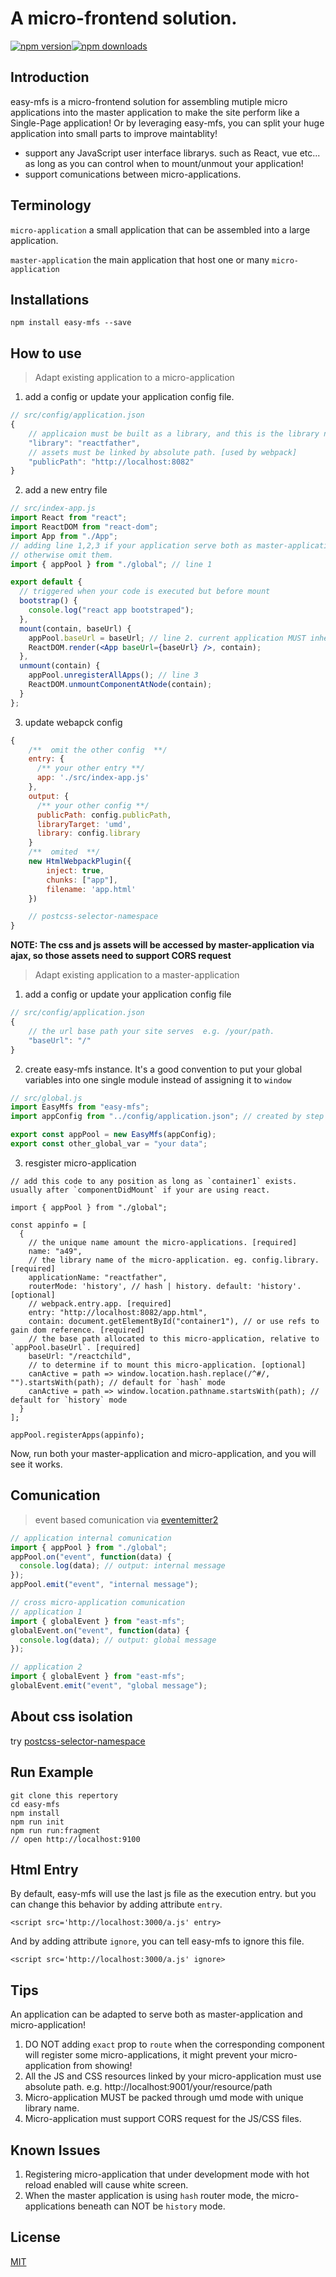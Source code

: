 # A micro-frontend solution.

[![npm version](https://img.shields.io/npm/v/easy-mfs.svg?style=flat-square)](https://www.npmjs.com/package/easy-mfs)[![npm downloads](https://img.shields.io/npm/dt/easy-mfs.svg?style=flat-square)](https://www.npmjs.com/package/easy-mfs)

## Introduction

easy-mfs is a micro-frontend solution for assembling mutiple micro applications into the master application to make the site perform like a Single-Page application! Or by leveraging easy-mfs, you can split your huge application into small parts to improve maintablity!

- support any JavaScript user interface librarys. such as React, vue etc... as long as you can control when to mount/unmout your application!
- support comunications between micro-applications.

## Terminology

`micro-application` a small application that can be assembled into a large application.

`master-application` the main application that host one or many `micro-application`

## Installations

```shell
npm install easy-mfs --save
```

## How to use

> Adapt existing application to a micro-application

1. add a config or update your application config file.

```javascript
// src/config/application.json
{
    // applicaion must be built as a library, and this is the library name. [used by webpack]
    "library": "reactfather",
    // assets must be linked by absolute path. [used by webpack]
    "publicPath": "http://localhost:8082"
}
```

2. add a new entry file

```jsx
// src/index-app.js
import React from "react";
import ReactDOM from "react-dom";
import App from "./App";
// adding line 1,2,3 if your application serve both as master-application and micro-application!
// otherwise omit them.
import { appPool } from "./global"; // line 1

export default {
  // triggered when your code is executed but before mount
  bootstrap() {
    console.log("react app bootstraped");
  },
  mount(contain, baseUrl) {
    appPool.baseUrl = baseUrl; // line 2. current application MUST inherit its parent's baseUrl
    ReactDOM.render(<App baseUrl={baseUrl} />, contain);
  },
  unmount(contain) {
    appPool.unregisterAllApps(); // line 3
    ReactDOM.unmountComponentAtNode(contain);
  }
};
```

3. update webapck config

```javascript
{
    /**  omit the other config  **/
    entry: {
      /** your other entry **/
      app: './src/index-app.js'
    },
    output: {
      /** your other config **/
      publicPath: config.publicPath,
      libraryTarget: 'umd',
      library: config.library
    }
    /**  omited  **/
    new HtmlWebpackPlugin({
        inject: true,
        chunks: ["app"],
        filename: 'app.html'
    })

    // postcss-selector-namespace
}
```

**NOTE: The css and js assets will be accessed by master-application via ajax, so those assets need to support CORS request**

> Adapt existing application to a master-application

1. add a config or update your application config file

```javascript
// src/config/application.json
{
    // the url base path your site serves  e.g. /your/path.
    "baseUrl": "/"
}
```

2. create easy-mfs instance. It's a good convention to put your global variables into one single module instead of assigning it to `window`

```javascript
// src/global.js
import EasyMfs from "easy-mfs";
import appConfig from "../config/application.json"; // created by step 1

export const appPool = new EasyMfs(appConfig);
export const other_global_var = "your data";
```

3. resgister micro-application

```javascripts
// add this code to any position as long as `container1` exists. usually after `componentDidMount` if your are using react.

import { appPool } from "./global";

const appinfo = [
  {
    // the unique name amount the micro-applications. [required]
    name: "a49",
    // the library name of the micro-application. eg. config.library. [required]
    applicationName: "reactfather",
    routerMode: 'history', // hash | history. default: 'history'. [optional]
    // webpack.entry.app. [required]
    entry: "http://localhost:8082/app.html",
    contain: document.getElementById("container1"), // or use refs to gain dom reference. [required]
    // the base path allocated to this micro-application, relative to `appPool.baseUrl`. [required]
    baseUrl: "/reactchild",
    // to determine if to mount this micro-application. [optional]
    canActive = path => window.location.hash.replace(/^#/, "").startsWith(path); // default for `hash` mode
    canActive = path => window.location.pathname.startsWith(path); // default for `history` mode
  }
];

appPool.registerApps(appinfo);
```

Now, run both your master-application and micro-application, and you will see it works.

## Comunication

> event based comunication via [eventemitter2](https://github.com/EventEmitter2/EventEmitter2)

```javascript
// application internal comunication
import { appPool } from "./global";
appPool.on("event", function(data) {
  console.log(data); // output: internal message
});
appPool.emit("event", "internal message");

// cross micro-application comunication
// application 1
import { globalEvent } from "east-mfs";
globalEvent.on("event", function(data) {
  console.log(data); // output: global message
});

// application 2
import { globalEvent } from "east-mfs";
globalEvent.emit("event", "global message");
```

## About css isolation

try [postcss-selector-namespace](https://github.com/topaxi/postcss-selector-namespace)

## Run Example

```
git clone this repertory
cd easy-mfs
npm install
npm run init
npm run run:fragment
// open http://localhost:9100
```

## Html Entry

By default, easy-mfs will use the last js file as the execution entry. but you can change this behavior by adding attribute `entry`.

```
<script src='http://localhost:3000/a.js' entry>
```

And by adding attribute `ignore`, you can tell easy-mfs to ignore this file.

```
<script src='http://localhost:3000/a.js' ignore>
```

## Tips

An application can be adapted to serve both as master-application and micro-application!

1. DO NOT adding `exact` prop to `route` when the corresponding component will register some micro-applications, it might prevent your micro-application from showing!
2. All the JS and CSS resources linked by your micro-application must use absolute path. e.g. http://localhost:9001/your/resource/path
3. Micro-application MUST be packed through umd mode with unique library name.
4. Micro-application must support CORS request for the JS/CSS files.

## Known Issues

1. Registering micro-application that under development mode with hot reload enabled will cause white screen.
2. When the master application is using `hash` router mode, the micro-applications beneath can NOT be `history` mode.

## License

[MIT](http://opensource.org/licenses/MIT)

